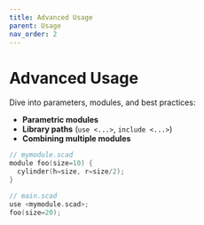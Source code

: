 ```yaml
---
title: Advanced Usage
parent: Usage
nav_order: 2
---
```


# Advanced Usage

Dive into parameters, modules, and best practices:

- **Parametric modules**
- **Library paths** (`use <...>`, `include <...>`)
- **Combining multiple modules**

```c
// mymodule.scad
module foo(size=10) {
  cylinder(h=size, r=size/2);
}
```

```c
// main.scad
use <mymodule.scad>;
foo(size=20);
```
